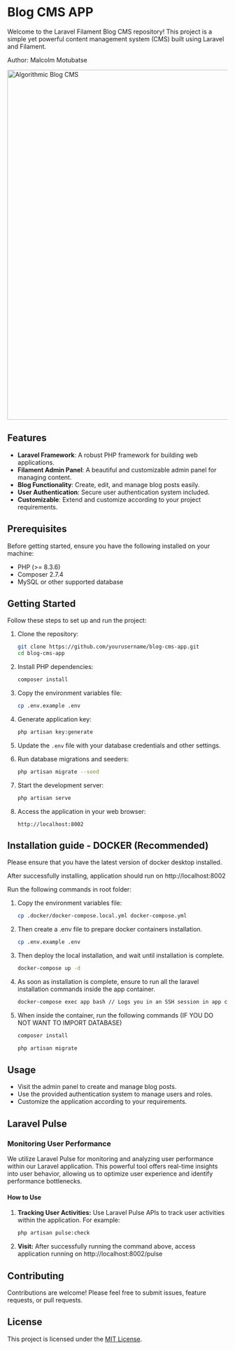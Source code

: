 # Blog CMS APP

Welcome to the Laravel Filament Blog CMS repository! This project is a simple yet powerful content management system (CMS) built using Laravel and Filament.

Author: Malcolm Motubatse

<p align="left">
    <a href="#">
        <img 
            src="https://res.cloudinary.com/droskhnig/image/upload/v1714300884/screenshot_anstde.png" 
            width="800" 
            alt="Algorithmic Blog CMS" />
    </a>
</p>


## Features

- **Laravel Framework**: A robust PHP framework for building web applications.
- **Filament Admin Panel**: A beautiful and customizable admin panel for managing content.
- **Blog Functionality**: Create, edit, and manage blog posts easily.
- **User Authentication**: Secure user authentication system included.
- **Customizable**: Extend and customize according to your project requirements.

## Prerequisites

Before getting started, ensure you have the following installed on your machine:

- PHP (>= 8.3.6)
- Composer 2.7.4
- MySQL or other supported database

## Getting Started

Follow these steps to set up and run the project:

1. Clone the repository:

    ```bash
    git clone https://github.com/yourusername/blog-cms-app.git
    cd blog-cms-app
    ```

2. Install PHP dependencies:

    ```bash
    composer install
    ```

3. Copy the environment variables file:

    ```bash
    cp .env.example .env
    ```

4. Generate application key:

    ```bash
    php artisan key:generate
    ```

5. Update the `.env` file with your database credentials and other settings.

6. Run database migrations and seeders:

    ```bash
    php artisan migrate --seed
    ```

7. Start the development server:

    ```bash
    php artisan serve
    ```

8. Access the application in your web browser:

    ```
    http://localhost:8002
    ```

## Installation guide - DOCKER (Recommended)

Please ensure that you have the latest version of docker desktop installed.

After successfully installing, application should run on http://localhost:8002

Run the following commands in root folder:

1. Copy the environment variables file:

    ```bash
    cp .docker/docker-compose.local.yml docker-compose.yml
    ```

2. Then create a .env file to prepare docker containers installation.

    ```bash
    cp .env.example .env
    ```

3. Then deploy the local installation, and wait until installation is complete.

    ```bash
    docker-compose up -d
    ```

4. As soon as installation is complete, ensure to run all the laravel installation commands inside the app container.

    ```bash
    docker-compose exec app bash // Logs you in an SSH session in app container
    ```

5. When inside the container, run the following commands (IF YOU DO NOT WANT TO IMPORT DATABASE)

    ```bash
    composer install
    ```

    ```bash
    php artisan migrate
    ```

## Usage

- Visit the admin panel to create and manage blog posts.
- Use the provided authentication system to manage users and roles.
- Customize the application according to your requirements.

## Laravel Pulse

### Monitoring User Performance

We utilize Laravel Pulse for monitoring and analyzing user performance within our Laravel application. This powerful tool offers real-time insights into user behavior, allowing us to optimize user experience and identify performance bottlenecks.

#### How to Use

1. **Tracking User Activities:** Use Laravel Pulse APIs to track user activities within the application. For example:
   ```bash
   php artisan pulse:check

2. **Visit:** After successfully running the command above, access application running on http://localhost:8002/pulse


## Contributing

Contributions are welcome! Please feel free to submit issues, feature requests, or pull requests.

## License

This project is licensed under the [MIT License](LICENSE).
